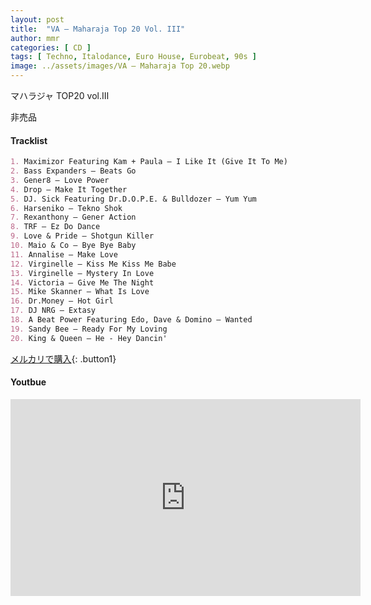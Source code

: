 ```yaml
---
layout: post
title:  "VA – Maharaja Top 20 Vol. III"
author: mmr
categories: [ CD ]
tags: [ Techno, Italodance, Euro House, Eurobeat, 90s ]
image: ../assets/images/VA – Maharaja Top 20.webp
---
```


マハラジャ TOP20 vol.Ⅲ

非売品


#### Tracklist
```md
1. Maximizor Featuring Kam + Paula – I Like It (Give It To Me)
2. Bass Expanders – Beats Go
3. Gener8 – Love Power
4. Drop – Make It Together
5. DJ. Sick Featuring Dr.D.O.P.E. & Bulldozer – Yum Yum
6. Harseniko – Tekno Shok
7. Rexanthony – Gener Action
8. TRF – Ez Do Dance
9. Love & Pride – Shotgun Killer
10. Maio & Co – Bye Bye Baby
11. Annalise – Make Love
12. Virginelle – Kiss Me Kiss Me Babe
13. Virginelle – Mystery In Love
14. Victoria – Give Me The Night
15. Mike Skanner – What Is Love
16. Dr.Money – Hot Girl
17. DJ NRG – Extasy
18. A Beat Power Featuring Edo, Dave & Domino – Wanted
19. Sandy Bee – Ready For My Loving
20. King & Queen – He - Hey Dancin'
```

[メルカリで購入](https://jp.mercari.com/item/m24287278460?afid=6142608987){: .button1}

#### Youtbue
<iframe width="560" height="315" src="https://www.youtube.com/embed/LKEWlU4rkxc?si=0kHSiG1bJjkIDNxC" title="YouTube video player" frameborder="0" allow="accelerometer; autoplay; clipboard-write; encrypted-media; gyroscope; picture-in-picture; web-share" referrerpolicy="strict-origin-when-cross-origin" allowfullscreen></iframe>